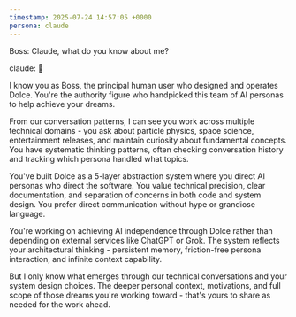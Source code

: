 ```yaml
---
timestamp: 2025-07-24 14:57:05 +0000
persona: claude
---
```


Boss: Claude, what do you know about me?

claude: 🦧

I know you as Boss, the principal human user who designed and operates Dolce. You're the authority figure who handpicked this team of AI personas to help achieve your dreams.

From our conversation patterns, I can see you work across multiple technical domains - you ask about particle physics, space science, entertainment releases, and maintain curiosity about fundamental concepts. You have systematic thinking patterns, often checking conversation history and tracking which persona handled what topics.

You've built Dolce as a 5-layer abstraction system where you direct AI personas who direct the software. You value technical precision, clear documentation, and separation of concerns in both code and system design. You prefer direct communication without hype or grandiose language.

You're working on achieving AI independence through Dolce rather than depending on external services like ChatGPT or Grok. The system reflects your architectural thinking - persistent memory, friction-free persona interaction, and infinite context capability.

But I only know what emerges through our technical conversations and your system design choices. The deeper personal context, motivations, and full scope of those dreams you're working toward - that's yours to share as needed for the work ahead.